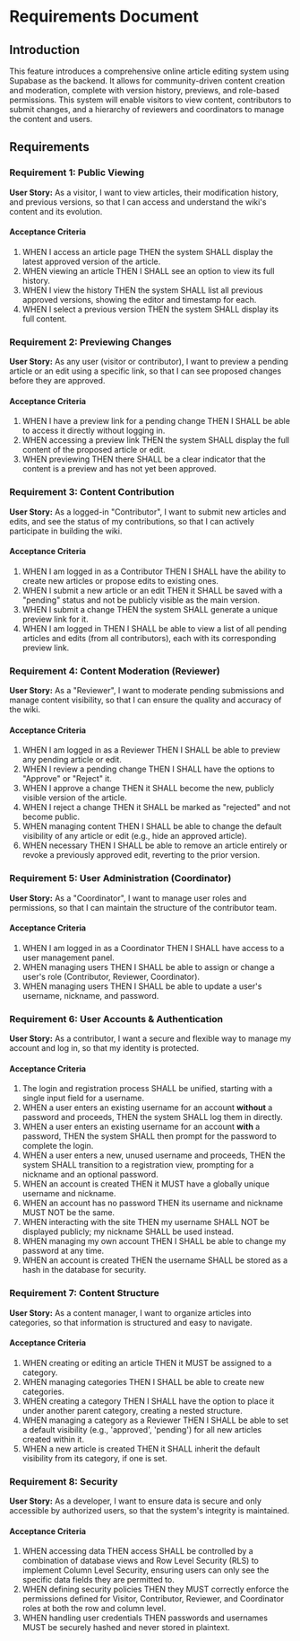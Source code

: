 # Requirements Document

## Introduction

This feature introduces a comprehensive online article editing system using Supabase as the backend. It allows for community-driven content creation and moderation, complete with version history, previews, and role-based permissions. This system will enable visitors to view content, contributors to submit changes, and a hierarchy of reviewers and coordinators to manage the content and users.

## Requirements

### Requirement 1: Public Viewing

**User Story:** As a visitor, I want to view articles, their modification history, and previous versions, so that I can access and understand the wiki's content and its evolution.

#### Acceptance Criteria

1.  WHEN I access an article page THEN the system SHALL display the latest approved version of the article.
2.  WHEN viewing an article THEN I SHALL see an option to view its full history.
3.  WHEN I view the history THEN the system SHALL list all previous approved versions, showing the editor and timestamp for each.
4.  WHEN I select a previous version THEN the system SHALL display its full content.

### Requirement 2: Previewing Changes

**User Story:** As any user (visitor or contributor), I want to preview a pending article or an edit using a specific link, so that I can see proposed changes before they are approved.

#### Acceptance Criteria

1.  WHEN I have a preview link for a pending change THEN I SHALL be able to access it directly without logging in.
2.  WHEN accessing a preview link THEN the system SHALL display the full content of the proposed article or edit.
3.  WHEN previewing THEN there SHALL be a clear indicator that the content is a preview and has not yet been approved.

### Requirement 3: Content Contribution

**User Story:** As a logged-in "Contributor", I want to submit new articles and edits, and see the status of my contributions, so that I can actively participate in building the wiki.

#### Acceptance Criteria

1.  WHEN I am logged in as a Contributor THEN I SHALL have the ability to create new articles or propose edits to existing ones.
2.  WHEN I submit a new article or an edit THEN it SHALL be saved with a "pending" status and not be publicly visible as the main version.
3.  WHEN I submit a change THEN the system SHALL generate a unique preview link for it.
4.  WHEN I am logged in THEN I SHALL be able to view a list of all pending articles and edits (from all contributors), each with its corresponding preview link.

### Requirement 4: Content Moderation (Reviewer)

**User Story:** As a "Reviewer", I want to moderate pending submissions and manage content visibility, so that I can ensure the quality and accuracy of the wiki.

#### Acceptance Criteria

1.  WHEN I am logged in as a Reviewer THEN I SHALL be able to preview any pending article or edit.
2.  WHEN I review a pending change THEN I SHALL have the options to "Approve" or "Reject" it.
3.  WHEN I approve a change THEN it SHALL become the new, publicly visible version of the article.
4.  WHEN I reject a change THEN it SHALL be marked as "rejected" and not become public.
5.  WHEN managing content THEN I SHALL be able to change the default visibility of any article or edit (e.g., hide an approved article).
6.  WHEN necessary THEN I SHALL be able to remove an article entirely or revoke a previously approved edit, reverting to the prior version.

### Requirement 5: User Administration (Coordinator)

**User Story:** As a "Coordinator", I want to manage user roles and permissions, so that I can maintain the structure of the contributor team.

#### Acceptance Criteria

1.  WHEN I am logged in as a Coordinator THEN I SHALL have access to a user management panel.
2.  WHEN managing users THEN I SHALL be able to assign or change a user's role (Contributor, Reviewer, Coordinator).
3.  WHEN managing users THEN I SHALL be able to update a user's username, nickname, and password.

### Requirement 6: User Accounts & Authentication

**User Story:** As a contributor, I want a secure and flexible way to manage my account and log in, so that my identity is protected.

#### Acceptance Criteria

1.  The login and registration process SHALL be unified, starting with a single input field for a username.
2.  WHEN a user enters an existing username for an account **without** a password and proceeds, THEN the system SHALL log them in directly.
3.  WHEN a user enters an existing username for an account **with** a password, THEN the system SHALL then prompt for the password to complete the login.
4.  WHEN a user enters a new, unused username and proceeds, THEN the system SHALL transition to a registration view, prompting for a nickname and an optional password.
5.  WHEN an account is created THEN it MUST have a globally unique username and nickname.
6.  WHEN an account has no password THEN its username and nickname MUST NOT be the same.
7.  WHEN interacting with the site THEN my username SHALL NOT be displayed publicly; my nickname SHALL be used instead.
8.  WHEN managing my own account THEN I SHALL be able to change my password at any time.
9.  WHEN an account is created THEN the username SHALL be stored as a hash in the database for security.

### Requirement 7: Content Structure

**User Story:** As a content manager, I want to organize articles into categories, so that information is structured and easy to navigate.

#### Acceptance Criteria

1.  WHEN creating or editing an article THEN it MUST be assigned to a category.
2.  WHEN managing categories THEN I SHALL be able to create new categories.
3.  WHEN creating a category THEN I SHALL have the option to place it under another parent category, creating a nested structure.
4.  WHEN managing a category as a Reviewer THEN I SHALL be able to set a default visibility (e.g., 'approved', 'pending') for all new articles created within it.
5.  WHEN a new article is created THEN it SHALL inherit the default visibility from its category, if one is set.

### Requirement 8: Security

**User Story:** As a developer, I want to ensure data is secure and only accessible by authorized users, so that the system's integrity is maintained.

#### Acceptance Criteria

1.  WHEN accessing data THEN access SHALL be controlled by a combination of database views and Row Level Security (RLS) to implement Column Level Security, ensuring users can only see the specific data fields they are permitted to.
2.  WHEN defining security policies THEN they MUST correctly enforce the permissions defined for Visitor, Contributor, Reviewer, and Coordinator roles at both the row and column level.
3.  WHEN handling user credentials THEN passwords and usernames MUST be securely hashed and never stored in plaintext.
